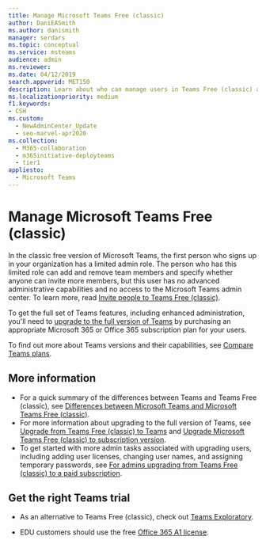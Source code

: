 ```yaml
---
title: Manage Microsoft Teams Free (classic)
author: DaniEASmith
ms.author: danismith
manager: serdars
ms.topic: conceptual
ms.service: msteams
audience: admin
ms.reviewer: 
ms.date: 04/12/2019
search.appverid: MET150
description: Learn about who can manage users in Teams Free (classic) and learn about the differences between the various Teams plans.
ms.localizationpriority: medium
f1.keywords:
- CSH
ms.custom: 
  - NewAdminCenter_Update
  - seo-marvel-apr2020
ms.collection: 
  - M365-collaboration
  - m365initiative-deployteams
  - tier1
appliesto: 
  - Microsoft Teams
---
```


# Manage Microsoft Teams Free (classic)

In the classic free version of Microsoft Teams, the first person who signs up in your organization has a limited admin role. The person who has this limited role can add and remove team members and specify whether anyone can invite more members, but this user has no advanced administrative capabilities and no access to the Microsoft Teams admin center. To learn more, read [Invite people to Teams Free (classic)](https://support.office.com/article/invite-people-to-teams-free-53a9b20c-2ad7-442e-967c-2e9305e96463).

To get the full set of Teams features, including enhanced administration, you'll need to [upgrade to the full version of Teams](upgrade-freemium.md) by purchasing an appropriate Microsoft 365 or Office 365 subscription plan for your users.

To find out more about Teams versions and their capabilities, see [Compare Teams plans](https://products.office.com/microsoft-teams/free).

## More information

- For a quick summary of the differences between Teams and Teams Free (classic), see [Differences between Microsoft Teams and Microsoft Teams Free (classic)](https://support.office.com/article/0b69cf39-eb52-49af-b255-60d46fdf8a9c). 
- For more information about upgrading to the full version of Teams, see [Upgrade from Teams Free (classic) to Teams](https://support.office.com/article/29475bbd-a34f-4175-9b33-d44430f8ad39) and [Upgrade Microsoft Teams Free (classic) to subscription version](upgrade-freemium.md).
- To get started with more admin tasks associated with upgrading users, including adding user licenses, changing user names, and assigning temporary passwords, see [For admins upgrading from Teams Free (classic) to a paid subscription](https://support.office.com/article/75a95e7f-001e-42d0-a787-ae8b992d5a52).

## Get the right Teams trial

- As an alternative to Teams Free (classic), check out [Teams Exploratory](teams-exploratory.md).

- EDU customers should use the free [Office 365 A1 license](https://www.microsoft.com/microsoft-365/academic/compare-office-365-education-plans).

